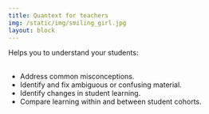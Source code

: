 ```yaml
---
title: Quantext for teachers
img: /static/img/smiling_girl.jpg
layout: block
---
```


Helps you to understand your students:<br /><br />
<ul>
    <li>Address common misconceptions.</li>
    <li>Identify and fix ambiguous or confusing material.</li>
    <li>Identify changes in student learning.</li>
    <li>Compare learning within and between student cohorts.</li>
</ul>
